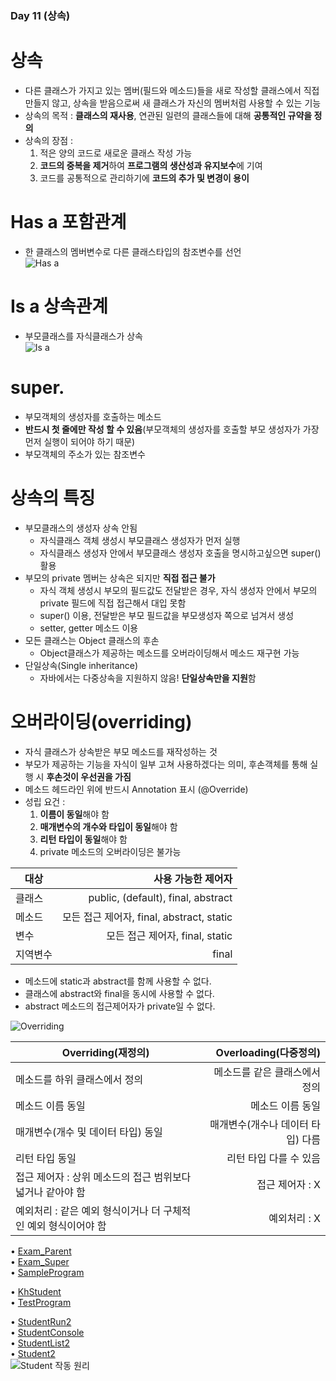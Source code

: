 ### Day 11 (상속)  

# 상속  
  - 다른 클래스가 가지고 있는 멤버(필드와 메소드)들을 새로 작성할 클래스에서 직접 만들지 않고, 
    상속을 받음으로써 새 클래스가 자신의 멤버처럼 사용할 수 있는 기능  
  - 상속의 목적 : **클래스의 재사용**, 연관된 일련의 클래스들에 대해 **공통적인 규약을 정의**  
  - 상속의 장점 :  
    1. 적은 양의 코드로 새로운 클래스 작성 가능  
    2. **코드의 중복을 제거**하여 **프로그램의 생산성과 유지보수**에 기여  
    3. 코드를 공통적으로 관리하기에 **코드의 추가 및 변경이 용이**  
    
# Has a 포함관계  
  - 한 클래스의 멤버변수로 다른 클래스타입의 참조변수를 선언  
  ![Has a](https://user-images.githubusercontent.com/68003227/105010926-aaedf500-5a7f-11eb-8a42-7ab335223269.png)  
  
# Is a 상속관계  
  - 부모클래스를 자식클래스가 상속  
![Is a](https://user-images.githubusercontent.com/68003227/105010927-aaedf500-5a7f-11eb-9143-c3dcf8463a87.png)  
  
# super.  
  - 부모객체의 생성자를 호출하는 메소드  
  - **반드시 첫 줄에만 작성 할 수 있음**(부모객체의 생성자를 호출할 부모 생성자가 가장 먼저 실행이 되어야 하기 때문)  
  - 부모객체의 주소가 있는 참조변수  
  
# 상속의 특징  
  - 부모클래스의 생성자 상속 안됨  
    - 자식클래스 객체 생성시 부모클래스 생성자가 먼저 실행  
    - 자식클래스 생성자 안에서 부모클래스 생성자 호출을 명시하고싶으면 super()활용  
  - 부모의 private 멤버는 상속은 되지만 **직접 접근 불가**  
    - 자식 객체 생성시 부모의 필드값도 전달받은 경우, 자식 생성자 안에서 부모의 private 필드에 직접 접근해서 대입 못함  
    - super() 이용, 전달받은 부모 필드값을 부모생성자 쪽으로 넘겨서 생성  
    - setter, getter 메소드 이용  
  - 모든 클래스는 Object 클래스의 후손  
    - Object클래스가 제공하는 메소드를 오버라이딩해서 메소드 재구현 가능  
  - 단일상속(Single inheritance)  
    - 자바에서는 다중상속을 지원하지 않음! **단일상속만을 지원**함  

# 오버라이딩(overriding)  
  - 자식 클래스가 상속받은 부모 메소드를 재작성하는 것  
  - 부모가 제공하는 기능을 자식이 일부 고쳐 사용하겠다는 의미, 후손객체를 통해 실행 시 **후손것이 우선권을 가짐**  
  - 메소드 헤드라인 위에 반드시 Annotation 표시 (@Override)  
  - 성립 요건 :  
    1. **이름이 동일**해야 함  
    2. **매개변수의 개수와 타입이 동일**해야 함  
    3. **리턴 타입이 동일**해야 함  
    4. private 메소드의 오버라이딩은 불가능  
    
|대상   |                       사용 가능한 제어자  |
|------|-------------------------------------:|
|클래스  |public, (default), final, abstract    |
|메소드  |모든 접근 제어자, final, abstract, static | 
|변수   |모든 접근 제어자, final, static           |
|지역변수|final                                 |  
  - 메소드에 static과 abstract를 함께 사용할 수 없다.  
  - 클래스에 abstract와 final을 동시에 사용할 수 없다.  
  - abstract 메소드의 접근제어자가 private일 수 없다.  

![Overriding](https://user-images.githubusercontent.com/68003227/105010920-a9243180-5a7f-11eb-83ea-ba0cc7681754.png)  
  
| Overriding(재정의)                                 | Overloading(다중정의) |
|--------------------------------------------------|-------------------------------------:|
| 메소드를 하위 클래스에서 정의                           | 메소드를 같은 클래스에서 정의                |
| 메소드 이름 동일                                     | 메소드 이름 동일                         | 
| 매개변수(개수 및 데이터 타입) 동일                       | 매개변수(개수나 데이터 타입) 다름            |
| 리턴 타입 동일                                      | 리턴 타입 다를 수 있음                    |  
| 접근 제어자 : 상위 메소드의 접근 범위보다 넓거나 같아야 함    | 접근 제어자 : X                          |
| 예외처리 : 같은 예외 형식이거나 더 구체적인 예외 형식이어야 함 | 예외처리 : X                            |
  
• [Exam_Parent](https://github.com/icici0093/KH_Study/blob/main/code/Exam_Parent.java)  
• [Exam_Super](https://github.com/icici0093/KH_Study/blob/main/code/Exam_Super.java)  
• [SampleProgram](https://github.com/icici0093/KH_Study/blob/main/code/SampleProgram.java)  

• [KhStudent](https://github.com/icici0093/KH_Study/blob/main/code/KhStudent.java)    
• [TestProgram](https://github.com/icici0093/KH_Study/blob/main/code/TestProgram.java)    

• [StudentRun2](https://github.com/icici0093/KH_Study/blob/main/code/StudentRun2.java)  
• [StudentConsole](https://github.com/icici0093/KH_Study/blob/main/code/StudentConsole.java)  
• [StudentList2](https://github.com/icici0093/KH_Study/blob/main/code/StudentList2.java)  
• [Student2](https://github.com/icici0093/KH_Study/blob/main/code/Student2.java)  
![Student 작동 원리](https://user-images.githubusercontent.com/68003227/105010909-a6294100-5a7f-11eb-9553-58c596db9aa0.png)

